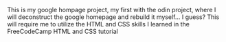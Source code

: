 This is my google hompage project, my first with the odin project, where I will deconstruct the google homepage and rebuild it myself... I guess?
This will require me to utilize the HTML and CSS skills I learned in the FreeCodeCamp HTML and CSS tutorial